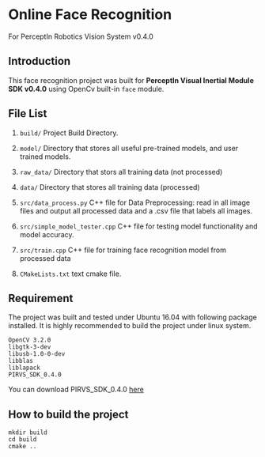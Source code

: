# Online Face Recognition 
For PerceptIn Robotics Vision System v0.4.0
## Introduction
This face recognition project was built for **PerceptIn Visual Inertial Module SDK v0.4.0** using OpenCv built-in `face` module.
## File List
1. `build/` Project Build Directory.

2. `model/` Directory that stores all useful pre-trained models, and user trained models.

3. `raw_data/`  Directory that stors all training data (not processed)
4. `data/` Directory that stores all training data (processed)

4. `src/data_process.py` C++ file for Data Preprocessing: read in all image files and output all processed data and a .csv file that labels all images.

5. `src/simple_model_tester.cpp` C++ file for testing model functionality and model accuracy.

6. `src/train.cpp` C++ file for training face recognition model from processed data

7. `CMakeLists.txt` text cmake file.

## Requirement
The project was built and tested under Ubuntu 16.04 with following package installed. It is highly recommended to build the project under linux system.
```
OpenCV 3.2.0
libgtk-3-dev
libusb-1.0-0-dev
libblas
liblapack
PIRVS_SDK_0.4.0
```
You can download PIRVS_SDK_0.4.0 [here](https://www.perceptin.io/download)
## How to build the project
```
mkdir build
cd build
cmake ..
```
